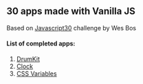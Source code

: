 ## 30 apps made with Vanilla JS
Based on [Javascript30](https://javascript30.com/) challenge by Wes Bos

#### List of completed apps:

1. [DrumKit](https://github.com/aswinsanakan/mini-apps-javascript30/tree/master/01-DrumKit)
2. [Clock](https://github.com/aswinsanakan/mini-apps-javascript30/tree/master/02-Clock)
3. [CSS Variables](https://github.com/aswinsanakan/mini-apps-javascript30/tree/master/03-CSS-Variables)